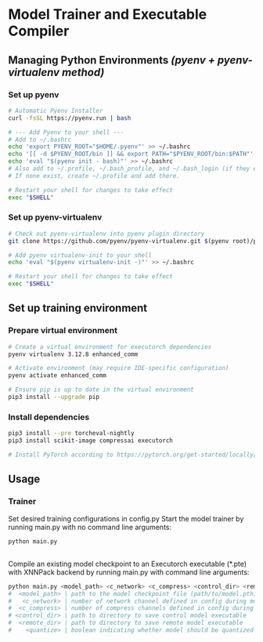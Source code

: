 # Model Trainer and Executable Compiler

## Managing Python Environments *(pyenv + pyenv-virtualenv method)*

### Set up pyenv
``` bash
# Automatic Pyenv Installer
curl -fsSL https://pyenv.run | bash

# --- Add Pyenv to your shell ---
# Add to ~/.bashrc
echo 'export PYENV_ROOT="$HOME/.pyenv"' >> ~/.bashrc
echo '[[ -d $PYENV_ROOT/bin ]] && export PATH="$PYENV_ROOT/bin:$PATH"' >> ~/.bashrc
echo 'eval "$(pyenv init - bash)"' >> ~/.bashrc
# Also add to ~/.profile, ~/.bash_profile, and ~/.bash_login (if they exist).
# If none exist, create ~/.profile and add there.

# Restart your shell for changes to take effect
exec "$SHELL"
```

### Set up pyenv-virtualenv
``` bash
# Check out pyenv-virtualenv into pyenv plugin directory
git clone https://github.com/pyenv/pyenv-virtualenv.git $(pyenv root)/plugins/pyenv-virtualenv

# Add pyenv virtualenv-init to your shell
echo 'eval "$(pyenv virtualenv-init -)"' >> ~/.bashrc

# Restart your shell for changes to take effect
exec "$SHELL"
```

## Set up training environment

### Prepare virtual environment
``` bash
# Create a virtual environment for executorch dependencies
pyenv virtualenv 3.12.8 enhanced_comm

# Activate environment (may require IDE-specific configuration)
pyenv activate enhanced_comm

# Ensure pip is up to date in the virtual environment
pip3 install --upgrade pip
```

### Install dependencies
``` bash
pip3 install --pre torcheval-nightly
pip3 install scikit-image compressai executorch

# Install PyTorch according to https://pytorch.org/get-started/locally/
```

## Usage

### Trainer
Set desired training configurations in config.py
Start the model trainer by running main.py with no command line arguments:
``` bash
python main.py
```

## 
Compile an existing model checkpoint to an Executorch executable (*.pte) with XNNPack backend by running main.py with command line arguments:
``` bash
python main.py <model_path> <c_network> <c_compress> <control_dir> <remote_dir> <quantize>
#  <model_path> | path to the model checkpoint file (path/to/model.pth)
#   <c_network> | number of network channel defined in config during model training
#  <c_compress> | number of compress channels defined in config during model training
# <control_dir> | path to directory to save control model executable
#  <remote_dir> | path to directory to save remote model executable
#    <quantize> | boolean indicating whether model should be quantized
```